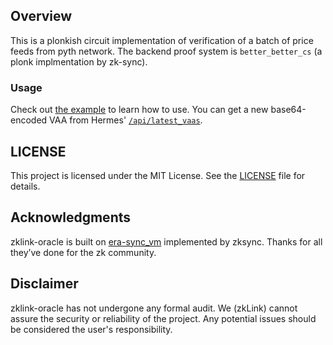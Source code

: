 ## Overview

This is a plonkish circuit implementation of verification of a batch of price feeds from pyth network. The backend proof system is `better_better_cs` (a plonk implmentation by zk-sync).

### Usage

Check out [the example](examples/verify_price.rs) to learn how to use. You can get a new base64-encoded VAA from Hermes' [`/api/latest_vaas`](https://hermes.pyth.network/docs/#/rest/latest_vaas).

## LICENSE

This project is licensed under the MIT License. See the [LICENSE](LICENSE) file for details.

## Acknowledgments

zklink-oracle is built on [era-sync_vm](https://github.com/matter-labs/era-sync_vm) implemented by zksync. Thanks for all they’ve done for the zk community.

## Disclaimer

zklink-oracle has not undergone any formal audit. We (zkLink) cannot assure the security or reliability of the project. Any potential issues should be considered the user's responsibility.
